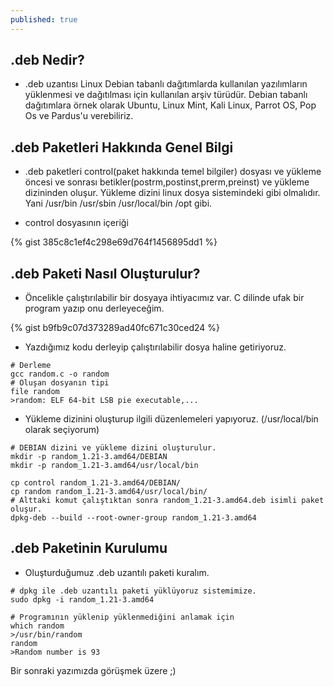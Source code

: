 ```yaml
---
published: true
---
```


## .deb Nedir?
  * .deb uzantısı Linux Debian tabanlı dağıtımlarda kullanılan yazılımların yüklenmesi ve dağıtılması için kullanılan arşiv türüdür. Debian tabanlı dağıtımlara örnek olarak Ubuntu, Linux Mint, Kali Linux, Parrot OS, Pop Os ve Pardus'u verebiliriz.

## .deb Paketleri Hakkında Genel Bilgi

  * .deb paketleri control(paket hakkında temel bilgiler) dosyası ve yükleme öncesi ve sonrası betikler(postrm,postinst,prerm,preinst) ve yükleme dizininden oluşur. Yükleme dizini linux dosya sistemindeki gibi olmalıdır. Yani /usr/bin /usr/sbin /usr/local/bin /opt gibi.

  * control dosyasının içeriği

{% gist 385c8c1ef4c298e69d764f1456895dd1 %}


## .deb Paketi Nasıl Oluşturulur?

  * Öncelikle çalıştırılabilir bir dosyaya ihtiyacımız var. C dilinde ufak bir program yazıp onu derleyeceğim.

{% gist b9fb9c07d373289ad40fc671c30ced24 %}

  * Yazdığımız kodu derleyip çalıştırılabilir dosya haline getiriyoruz. 

```shell
# Derleme
gcc random.c -o random
# Oluşan dosyanın tipi
file random
>random: ELF 64-bit LSB pie executable,...
```
  * Yükleme dizinini oluşturup ilgili düzenlemeleri yapıyoruz. (/usr/local/bin olarak seçiyorum)

```shell
# DEBIAN dizini ve yükleme dizini oluşturulur.
mkdir -p random_1.21-3.amd64/DEBIAN
mkdir -p random_1.21-3.amd64/usr/local/bin

cp control random_1.21-3.amd64/DEBIAN/
cp random random_1.21-3.amd64/usr/local/bin/
# Alttaki komut çalıştıktan sonra random_1.21-3.amd64.deb isimli paket oluşur.
dpkg-deb --build --root-owner-group random_1.21-3.amd64
```


## .deb Paketinin Kurulumu

  * Oluşturduğumuz .deb uzantılı paketi kuralım.

```shell
# dpkg ile .deb uzantılı paketi yüklüyoruz sistemimize.
sudo dpkg -i random_1.21-3.amd64

# Programının yüklenip yüklenmediğini anlamak için
which random
>/usr/bin/random
random
>Random number is 93
```

Bir sonraki yazımızda görüşmek üzere ;)
